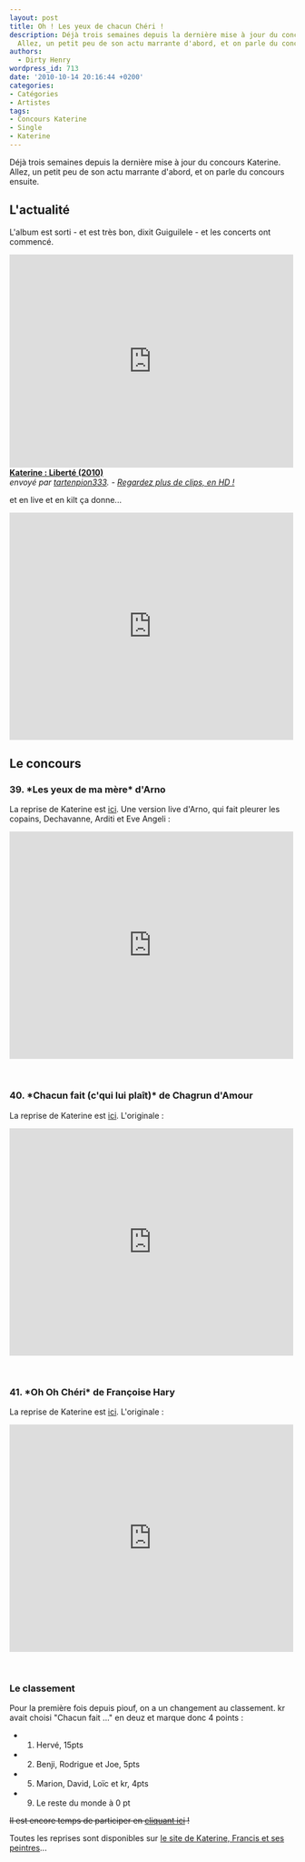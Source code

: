 ```yaml
---
layout: post
title: Oh ! Les yeux de chacun Chéri !
description: Déjà trois semaines depuis la dernière mise à jour du concours Katerine.
  Allez, un petit peu de son actu marrante d'abord, et on parle du concours ensuite.
authors:
  - Dirty Henry
wordpress_id: 713
date: '2010-10-14 20:16:44 +0200'
categories:
- Catégories
- Artistes
tags:
- Concours Katerine
- Single
- Katerine
---
```

Déjà trois semaines depuis la dernière mise à jour du concours Katerine. Allez, un petit peu de son actu marrante d'abord, et on parle du concours ensuite.

<h2>L'actualité</h2>

L'album est sorti - et est très bon, dixit Guiguilele - et les concerts ont commencé.

<iframe frameborder="0" width="500" height="375" src="http://www.dailymotion.com/embed/video/xf2zor?width=500&theme=default&foreground=%23F7FFFD&highlight=%23FFC300&background=%23171D1B&start=&animatedTitle=&iframe=1&additionalInfos=0&autoPlay=0&hideInfos=0"></iframe><br /><b><a href="http://www.dailymotion.com/video/xf2zor_katerine-liberte-2010_music">Katerine : Libert&eacute; (2010)</a></b><br /><i>envoy&eacute; par <a href="http://www.dailymotion.com/tartenpion333">tartenpion333</a>. - <a href="http://www.dailymotion.com/fr/channel/music">Regardez plus de clips, en HD !</a></i>

et en live et en kilt ça donne...

<object width="500" height="400"><param name="movie" value="http://www.youtube.com/v/7PRhFYaWYYY?fs=1&hl=fr_FR"></param><param name="allowFullScreen" value="true"></param><param name="allowscriptaccess" value="always"></param><embed src="http://www.youtube.com/v/7PRhFYaWYYY?fs=1&hl=fr_FR" type="application/x-shockwave-flash" allowscriptaccess="always" allowfullscreen="true" width="500" height="400"></embed></object>

<h2>Le concours</h2>

<h3>39. *Les yeux de ma mère* d'Arno</h3>

La reprise de Katerine est [ici](http://www.katerinefrancisetsespeintres.com/mere.html). Une version live d'Arno, qui fait pleurer les copains, Dechavanne, Arditi et Eve Angeli :

<object width="500" height="400"><param name="movie" value="http://www.youtube.com/v/2rrYrTQUlY0?fs=1&hl=fr_FR"></param><param name="allowFullScreen" value="true"></param><param name="allowscriptaccess" value="always"></param><embed src="http://www.youtube.com/v/2rrYrTQUlY0?fs=1&hl=fr_FR" type="application/x-shockwave-flash" allowscriptaccess="always" allowfullscreen="true" width="500" height="400"></embed></object>

&nbsp;

<h3>40. *Chacun fait (c'qui lui plaît)* de Chagrun d'Amour</h3>

La reprise de Katerine est [ici](http://www.katerinefrancisetsespeintres.com/chacun.html). L'originale :

<object width="500" height="400"><param name="movie" value="http://www.youtube.com/v/lQ1aSVPuAug?fs=1&hl=fr_FR"></param><param name="allowFullScreen" value="true"></param><param name="allowscriptaccess" value="always"></param><embed src="http://www.youtube.com/v/lQ1aSVPuAug?fs=1&hl=fr_FR" type="application/x-shockwave-flash" allowscriptaccess="always" allowfullscreen="true" width="500" height="400"></embed></object>

&nbsp;

<h3>41. *Oh Oh Chéri* de Françoise Hary</h3>

La reprise de Katerine est [ici](http://www.katerinefrancisetsespeintres.com/cheri.html). L'originale :

<object width="500" height="400"><param name="movie" value="http://www.youtube.com/v/Sy7QglZfKHo?fs=1&hl=fr_FR"></param><param name="allowFullScreen" value="true"></param><param name="allowscriptaccess" value="always"></param><embed src="http://www.youtube.com/v/Sy7QglZfKHo?fs=1&hl=fr_FR" type="application/x-shockwave-flash" allowscriptaccess="always" allowfullscreen="true" width="500" height="400"></embed></object>

&nbsp;

<h3>Le classement</h3>

Pour la première fois depuis piouf, on a un changement au classement. kr avait choisi "Chacun fait ..." en deuz et marque donc 4 points :

- 1. Hervé, 15pts
- 2. Benji, Rodrigue et Joe, 5pts
- 5. Marion, David, Loïc et kr, 4pts
- 9. Le reste du monde à 0 pt

<strike>Il est encore temps de participer en [cliquant ici](569) !</strike>

Toutes les reprises sont disponibles sur [le site de Katerine, Francis et ses peintres](http://www.katerinefrancisetsespeintres.com/)...
